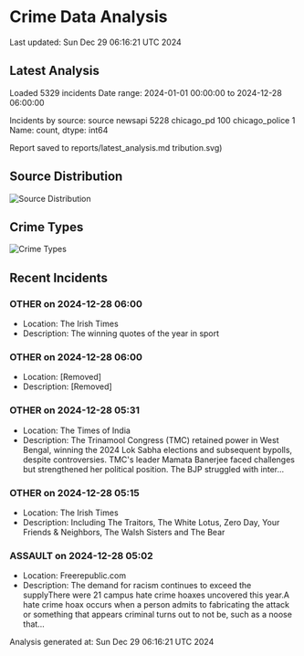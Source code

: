 # Crime Data Analysis
Last updated: Sun Dec 29 06:16:21 UTC 2024

## Latest Analysis

Loaded 5329 incidents
Date range: 2024-01-01 00:00:00 to 2024-12-28 06:00:00

Incidents by source:
source
newsapi           5228
chicago_pd         100
chicago_police       1
Name: count, dtype: int64

Report saved to reports/latest_analysis.md
tribution.svg)

## Source Distribution
![Source Distribution](images/source_distribution.svg)

## Crime Types
![Crime Types](images/crime_types.svg)

## Recent Incidents

### OTHER on 2024-12-28 06:00
- Location: The Irish Times
- Description: The winning quotes of the year in sport


### OTHER on 2024-12-28 06:00
- Location: [Removed]
- Description: [Removed]


### OTHER on 2024-12-28 05:31
- Location: The Times of India
- Description: The Trinamool Congress (TMC) retained power in West Bengal, winning the 2024 Lok Sabha elections and subsequent bypolls, despite controversies. TMC's leader Mamata Banerjee faced challenges but strengthened her political position. The BJP struggled with inter…


### OTHER on 2024-12-28 05:15
- Location: The Irish Times
- Description: Including The Traitors, The White Lotus, Zero Day, Your Friends & Neighbors, The Walsh Sisters and The Bear


### ASSAULT on 2024-12-28 05:02
- Location: Freerepublic.com
- Description: The demand for racism continues to exceed the supplyThere were 21 campus hate crime hoaxes uncovered this year.A hate crime hoax occurs when a person admits to fabricating the attack or something that appears criminal turns out to not be, such as a noose that…

Analysis generated at: Sun Dec 29 06:16:21 UTC 2024
